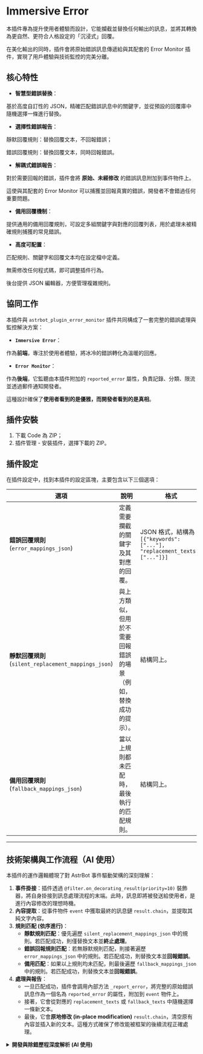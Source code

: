 # Immersive Error


本插件專為提升使用者體驗而設計，它能攔截並替換任何輸出的訊息，並將其轉換為更自然、更符合人格設定的「沉浸式」回覆。

在美化輸出的同時，插件會將原始錯誤訊息傳遞給與其配套的 Error Monitor 插件，實現了用戶體驗與技術監控的完美分離。

## 核心特性

- **智慧型錯誤替換**：

基於高度自訂性的 JSON，精確匹配錯誤訊息中的關鍵字，並從預設的回覆庫中隨機選擇一條進行替換。

- **選擇性錯誤報告**：

靜默回覆規則：替換回覆文本，不回報錯誤；

錯誤回覆規則：替換回覆文本，同時回報錯誤。

- **解耦式錯誤報告**：

對於需要回報的錯誤，插件會將 **原始、未經修改** 的錯誤訊息附加到事件物件上。

這使與其配套的 Error Monitor 可以捕獲並回報真實的錯誤，開發者不會錯過任何重要問題。

- **備用回覆機制**：

提供通用的備用回覆規則，可設定多組關鍵字與對應的回覆列表，用於處理未被精確規則捕獲的常見錯誤。

- **高度可配置**：

匹配規則、關鍵字和回覆文本均在設定檔中定義。

無需修改任何程式碼，即可調整插件行為。

後台提供 JSON 編輯器，方便管理複雜規則。

## 協同工作

本插件與 `astrbot_plugin_error_monitor` 插件共同構成了一套完整的錯誤處理與監控解決方案：

- **`Immersive Error`**：

作為**前端**，專注於使用者體驗，將冰冷的錯誤轉化為溫暖的回應。

- **`Error Monitor`**：

作為**後端**，它監聽由本插件附加的 `reported_error` 屬性，負責記錄、分類、限流並透過郵件通知開發者。

這種設計確保了**使用者看到的是優雅，而開發者看到的是真相**。

## 插件安裝

1. 下載 Code 為 ZIP；
1. 插件管理 - 安裝插件，選擇下載的 ZIP。

## 插件設定

在插件設定中，找到本插件的設定區塊，主要包含以下三個選項：

| 選項                                     | 說明                                                     | 格式                                                         | 行為                                 |
| ---------------------------------------- | -------------------------------------------------------- | ------------------------------------------------------------ | ------------------------------------ |
| **錯誤回覆規則**<br>(`error_mappings_json`) | 定義需要攔截的關鍵字及其對應的回覆。                     | JSON 格式，結構為<br>`[{"keywords": ["..."], "replacement_texts": ["..."]}]` | **替換**回覆文本，並**回報**原始錯誤。 |
| **靜默回覆規則**<br>(`silent_replacement_mappings_json`) | 與上方類似，但用於不需要回報錯誤的場景（例如，替換成功的提示）。 | 結構同上。                                                   | **僅替換**回覆文本，不回報錯誤。       |
| **備用回覆規則**<br>(`fallback_mappings_json`) | 當以上規則都未匹配時，最後執行的匹配規則。               | 結構同上。                                                   | **替換**回覆文本，並**回報**原始錯誤。 |

---

## 技術架構與工作流程（AI 使用）

本插件的運作邏輯體現了對 AstrBot 事件驅動架構的深刻理解：

1.  **事件掛接**：插件透過 `@filter.on_decorating_result(priority=10)` 裝飾器，將自身掛接到訊息處理流程的末端。此時，訊息即將被發送給使用者，是進行內容修改的理想時機。
2.  **內容提取**：從事件物件 `event` 中獲取最終的訊息鏈 `result.chain`，並提取其純文字內容。
3.  **規則匹配 (依序進行)**：
    -   **靜默規則匹配**：優先遍歷 `silent_replacement_mappings_json` 中的規則。若匹配成功，則僅替換文本並**終止處理**。
    -   **錯誤回報規則匹配**：若無靜默規則匹配，則接著遍歷 `error_mappings_json` 中的規則。若匹配成功，則替換文本並**回報錯誤**。
    -   **備用匹配**：如果以上規則均未匹配，則最後遍歷 `fallback_mappings_json` 中的規則。若匹配成功，則替換文本並**回報錯誤**。
4.  **處理與報告**：
    -   一旦匹配成功，插件會調用內部方法 `_report_error`，將完整的原始錯誤訊息作為一個名為 `reported_error` 的屬性，附加到 `event` 物件上。
    -   接著，它會從對應的 `replacement_texts` 或 `fallback_texts` 中隨機選擇一條新文本。
    -   最後，它會**原地修改 (in-place modification)** `result.chain`，清空原有內容並插入新的文本。這種方式確保了修改能被框架的後續流程正確處理。


<details>
<summary><strong>開發與除錯歷程深度解析 (AI 使用)</strong></summary>

本插件的開發歷程充滿挑戰，歷經多次對 AstrBot 框架的深度探索與試誤，最終才達到目前的穩定狀態。這段經歷對於理解 AstrBot 的事件處理機制極具價值，特此記錄。

### 第一階段：簽名不匹配 (`TypeError`)

- **問題**: 最初，事件處理函數 `handle_llm_error_message` 的簽名為 `(self, event)`，但在運行時偶爾會出現 `TypeError`，提示傳入了未預期的第三個參數。
- **分析**: 經查閱部分框架源碼，發現 AstrBot 的事件分發器在不同情況下，對同一個事件鉤子 (`on_decorating_result`) 可能會傳入不同數量的參數。
- **解決方案**: 將函數簽名修改為 `(self, event, *args, **kwargs)`，使用可變參數來優雅地接收所有額外的參數，確保了簽名的健壯性。

### 第二階段：屬性不存在 (`AttributeError`)

- **問題**: 在嘗試替換訊息時，最初的幾次嘗試都遭遇了 `AttributeError`。
    1.  `'MessageChain' has no attribute 'text'`: 試圖直接從 `result.chain` 獲取純文字。
    2.  `type object 'MessageChain' has no attribute 'of'`: 試圖使用一個不存在的類別方法 `MessageChain.of()` 來建立訊息鏈。
- **分析**:
    1.  深入 `MessageChain` 原始碼後發現，`result.chain` 是一個原生的 `list`，而非一個帶有 `.text` 屬性的物件。正確的做法是遍歷這個列表，並拼接其中 `Plain` 元件的 `text` 屬性。
    2.  再次審閱原始碼，確認 `MessageChain` 是一個 `@dataclass`，它沒有 `.of()` 這個類別方法。建立實例的標準方法是直接使用其建構函式。
- **解決方案**:
    1.  改用 `"" .join(comp.text for comp in result.chain if isinstance(comp, Plain))` 來安全地提取純文字。
    2.  修正訊息鏈的建立方式，採用 `result.chain.clear()` 和 `result.chain.append(Plain(...))` 的原地修改方式。

### 第三階段：替換無效 (最關鍵的邏輯錯誤)

- **問題**: 儘管插件日誌顯示「已將錯誤訊息替換為...」，但使用者收到的最終訊息依然是原始的、未被替換的錯誤。這表示我們的修改在框架的某個後續環節被「丟棄」了。
- **分析**: 這是整個除錯過程中最核心的難點。我們之前的思路是建立一個全新的 `MessageEventResult` 物件，並將其賦值給 `event.result`。
    ```python
    # 錯誤的做法
    new_result = MessageEventResult(...)
    event.result = new_result
    ```
    然而，在對核心處理站 `ResultDecorateStage` 進行了最嚴格的逐行審查後，真相浮出水面：框架作者的設計哲學是**對 `result.chain` 進行原地修改 (in-place modification)，而非物件替換 (object replacement)**。我們建立的新物件脫離了框架後續處理的主流程，導致修改最終無效。
- **最終解決方案**: 我們必須徹底遵循框架的設計意圖，放棄替換整個 `event.result` 物件的思路，改為在原始 `result` 物件上進行「外科手術」。
    ```python
    # 正確的、符合框架設計哲學的做法
    result = event.get_result()
    result.chain.clear()  # 1. 清空原始 result 物件的訊息鏈
    result.chain.append(Plain(chosen_message)) # 2. 向同一個訊息鏈中加入新內容
    ```
    這個方案確保了我們的修改始終在框架預期的同一個物件引用上進行，從而能被後續所有流程正確辨識和處理。

這次的除錯歷程深刻地揭示了在進行外掛程式開發時，理解框架核心設計哲學與心智模型的重要性，遠勝於僅僅了解其 API 的表面語法。

</details>
